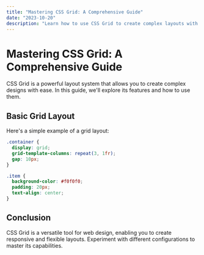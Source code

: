 ```yaml
---
title: "Mastering CSS Grid: A Comprehensive Guide"
date: "2023-10-20"
description: "Learn how to use CSS Grid to create complex layouts with ease."
---
```


# Mastering CSS Grid: A Comprehensive Guide

CSS Grid is a powerful layout system that allows you to create complex designs with ease. In this guide, we'll explore its features and how to use them.

## Basic Grid Layout

Here's a simple example of a grid layout:

```css
.container {
  display: grid;
  grid-template-columns: repeat(3, 1fr);
  gap: 10px;
}

.item {
  background-color: #f0f0f0;
  padding: 20px;
  text-align: center;
}
```

## Conclusion

CSS Grid is a versatile tool for web design, enabling you to create responsive and flexible layouts. Experiment with different configurations to master its capabilities. 